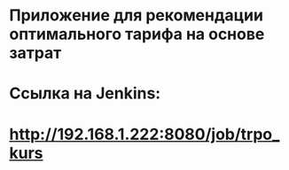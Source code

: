 # Приложение для рекомендации оптимального тарифа на основе затрат
# Ссылка на Jenkins:
# http://192.168.1.222:8080/job/trpo_kurs
